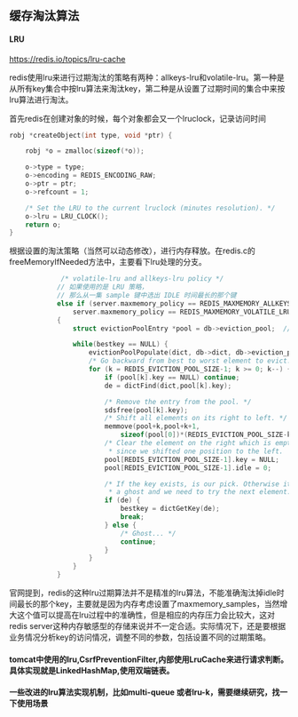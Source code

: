 ## 缓存淘汰算法

#### LRU

https://redis.io/topics/lru-cache

redis使用lru来进行过期淘汰的策略有两种：allkeys-lru和volatile-lru。第一种是从所有key集合中按lru算法来淘汰key，第二种是从设置了过期时间的集合中来按lru算法进行淘汰。

首先redis在创建对象的时候，每个对象都会又一个lruclock，记录访问时间

```c
robj *createObject(int type, void *ptr) {

    robj *o = zmalloc(sizeof(*o));

    o->type = type;
    o->encoding = REDIS_ENCODING_RAW;
    o->ptr = ptr;
    o->refcount = 1;

    /* Set the LRU to the current lruclock (minutes resolution). */
    o->lru = LRU_CLOCK(); 
    return o;
}
```
根据设置的淘汰策略（当然可以动态修改），进行内存释放。在redis.c的freeMemoryIfNeeded方法中，主要看下lru处理的分支。
```c
             /* volatile-lru and allkeys-lru policy */
            // 如果使用的是 LRU 策略，
            // 那么从一集 sample 键中选出 IDLE 时间最长的那个键
            else if (server.maxmemory_policy == REDIS_MAXMEMORY_ALLKEYS_LRU ||
                server.maxmemory_policy == REDIS_MAXMEMORY_VOLATILE_LRU)
            {
                struct evictionPoolEntry *pool = db->eviction_pool;  // 这里防止要淘汰的对象集合，按idle time升序排列

                while(bestkey == NULL) {
                    evictionPoolPopulate(dict, db->dict, db->eviction_pool);// 按配置的maxmemory_samples来筛选淘汰keys
                    /* Go backward from best to worst element to evict. */
                    for (k = REDIS_EVICTION_POOL_SIZE-1; k >= 0; k--) {
                        if (pool[k].key == NULL) continue;
                        de = dictFind(dict,pool[k].key);

                        /* Remove the entry from the pool. */
                        sdsfree(pool[k].key);
                        /* Shift all elements on its right to left. */
                        memmove(pool+k,pool+k+1,
                            sizeof(pool[0])*(REDIS_EVICTION_POOL_SIZE-k-1));
                        /* Clear the element on the right which is empty
                         * since we shifted one position to the left.  */
                        pool[REDIS_EVICTION_POOL_SIZE-1].key = NULL;
                        pool[REDIS_EVICTION_POOL_SIZE-1].idle = 0;

                        /* If the key exists, is our pick. Otherwise it is
                         * a ghost and we need to try the next element. */
                        if (de) {
                            bestkey = dictGetKey(de);
                            break;
                        } else {
                            /* Ghost... */
                            continue;
                        }
                    }
                }
            }
 ```
官网提到，redis的这种lru过期算法并不是精准的lru算法，不能准确淘汰掉idle时间最长的那个key，主要就是因为内存考虑设置了maxmemory_samples，当然增大这个值可以提高在lru过程中的准确性，但是相应的内存压力会比较大，这对redis server这种内存敏感型的存储来说并不一定合适。实际情况下，还是要根据业务情况分析key的访问情况，调整不同的参数，包括设置不同的过期策略。
 
 
 #### tomcat中使用的lru,CsrfPreventionFilter,内部使用LruCache来进行请求判断。具体实现就是LinkedHashMap,使用双端链表。
 
 
 #### 一些改进的lru算法实现机制，比如multi-queue 或者lru-k，需要继续研究，找一下使用场景

 
 
